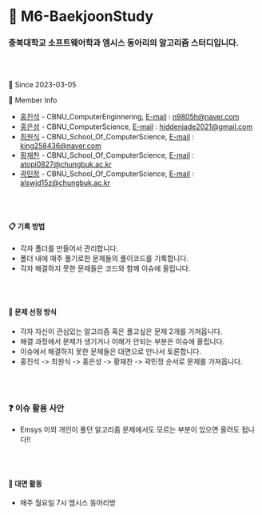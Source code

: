 # :book: M6-BaekjoonStudy

### 충북대학교 소프트웨어학과 엠시스 동아리의 알고리즘 스터디입니다.
<br></br>

:calendar: Since 2023-03-05

:couple: Member Info

- [홍진석](http://github.com/Hong-JinSuk) - CBNU_ComputerEnginnering, [E-mail](n9805h@naver.com) : n9805h@naver.com
- [홍은성](http://github.com/HHJade21) - CBNU_ComputerScience, [E-mail](hiddenjade2021@gmail.com) : hiddenjade2021@gmail.com
- [최원식](https://github.com/king258436) - CBNU_School_Of_ComputerScience, [E-mail](king258436@naver.com) : king258436@naver.com
- [황재찬](https://github.com/OopsIForgot) - CBNU_School_Of_ComputerScience, [E-mail](atopi0827@chungbuk.ac.kr) : atopi0827@chungbuk.ac.kr
- [곽민정](https://github.com/dotoooo22) - CBNU_School_Of_ComputerScience, [E-mail](alswjd15z@chungbuk.ac.kr) : alswjd15z@chungbuk.ac.kr

<br></br>
####  :clipboard: 기록 방법

- 각자 폴더를 만들어서 관리합니다.
- 폴더 내에 매주 풀기로한 문제들의 풀이코드를 기록합니다.
- 각자 해결하지 못한 문제들은 코드와 함께 이슈에 올립니다.

<br></br>
#### :mag_right: 문제 선정 방식
- 각자 자신이 관심있는 알고리즘 혹은 풀고싶은 문제 2개를 가져옵니다.
- 해결 과정에서 문제가 생기거나 이해가 안되는 부분은 이슈에 올립니다.
- 이슈에서 해결하지 못한 문제들은 대면으로 만나서 토론합니다.
- 홍진석 -> 최원식 -> 홍은성 -> 황재찬 -> 곽민정 순서로 문제를 가져옵니다.

<br></br>
### :question: 이슈 활용 사안
- Emsys 이외 개인이 풀던 알고리즘 문제에서도 모르는 부분이 있으면 올려도 됩니다!!

<br></br>
####  :school: 대면 활동
- 매주 월요일 7시 엠시스 동아리방
